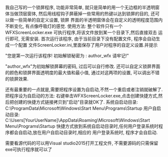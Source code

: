 我自己写的一个锁屏程序, 功能非常简单, 就只是简单的用一个无边框的半透明窗体当做顶层窗体,
然后用线程钩子屏蔽掉一些常用的热键以达到锁屏的目的, 还可以做一些简单的自定义设置, 锁屏
界面的半透明窗体会在自定义的透明程度范围内不断变化, 有点像呼吸灯的感觉.
使用方法:
整个软件只有一个 WFXScreenLocker.exe 可执行程序,将该文件放到某一个目录下,然后直接双击
运行即可, 无需安装. 首次运行该程序, 由于当前目录下没有配置文件, 程序会自动生成一个配置
文件ScreenLocker.ini,里面保存了用户对程序的自定义设置.并提示

"您是第一次运行该程序!
 初始解锁秘密为 : author_wfx 
 请牢记!"

"author_wfx"为初始解锁屏幕的密码, 过后可以自行修改.
还可以自定义锁屏界面的颜色和锁屏界面透明度的最大值和最小值, 通过对这两项的设置,
可以调出不错的锁屏效果.

还有最重要的一点就是,需要把程序设置为自启动,不然一个重启或者注销就破解了.
把程序设为自启动的方法:
右键单击WFXScreenLocker.exe,点击创建快捷方式,然后把创建的快捷方式链接拷贝到"启动"目录就OK了.
系统自启动目录:
C:\ProgramData\Microsoft\Windows\Start Menu\Programs\Startup
用户自启动目录:
C:\Users\[YourUserName]\AppData\Roaming\Microsoft\Windows\Start Menu\Programs\Startup
快捷方式放到系统自启动目录时,任何用户登录系统时程序都会自启动,放在用户自启动目录时,相应的
用户登录系统时, 程序才会自启动.

需要看源代码的可以用Visual studio2015打开工程文件, 不需要源码的只需保留exe可执行程序就可以了